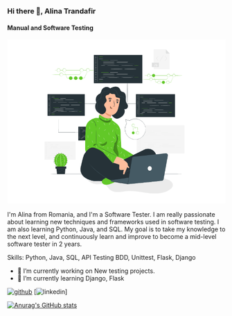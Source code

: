 ### Hi there 👋, Alina Trandafir
#### Manual and Software Testing
![Manual and Software Testing](5.gif)

I'm Alina from Romania, and I'm a Software Tester. I am really passionate about learning new techniques and frameworks used in software testing. I am also learning Python, Java, and SQL. My goal is to take my knowledge to the next level, and continuously learn and improve to become a mid-level software tester in 2 years. 

Skills: Python, Java, SQL, API Testing BDD, Unittest, Flask, Django

- 🔭 I’m currently working on New testing projects. 
- 🌱 I’m currently learning Django, Flask 


[<img src='https://cdn.jsdelivr.net/npm/simple-icons@3.0.1/icons/github.svg' alt='github' height='40'>](https://github.com/AlinaTr) 
[<img src='https://cdn.jsdelivr.net/npm/simple-icons@3.0.1/icons/linkedin.svg' alt='linkedin' height='40'>]


 
[![Anurag's GitHub stats](https://github-readme-stats.vercel.app/api?username=AlinaTr)](https://github.com/anuraghazra/github-readme-stats)
